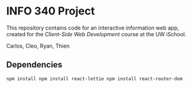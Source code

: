 # INFO 340 Project

This repository contains code for an interactive information web app, created for the _Client-Side Web Development_ course at the UW iSchool.

Carlos, Cleo, Ryan, Thien


## Dependencies
``
npm install
npm install react-lottie
npm install react-router-dom
``